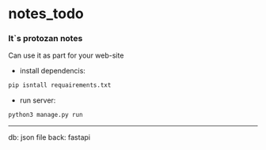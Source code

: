 # notes_todo

### It`s protozan notes
Can use it as part for your web-site

- install dependencis:

```bash
pip isntall requairements.txt
```

- run server:


```bash
python3 manage.py run
```

--------------------------------------------
db: json file
back: fastapi
